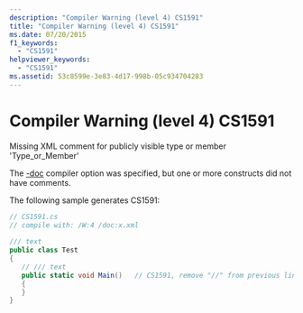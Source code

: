 ```yaml
---
description: "Compiler Warning (level 4) CS1591"
title: "Compiler Warning (level 4) CS1591"
ms.date: 07/20/2015
f1_keywords: 
  - "CS1591"
helpviewer_keywords: 
  - "CS1591"
ms.assetid: 53c8599e-3e83-4d17-998b-05c934704283
---
```

# Compiler Warning (level 4) CS1591
Missing XML comment for publicly visible type or member 'Type_or_Member'  
  
 The [-doc](../compiler-options/doc-compiler-option.md) compiler option was specified, but one or more constructs did not have comments.  
  
 The following sample generates CS1591:  
  
```csharp  
// CS1591.cs  
// compile with: /W:4 /doc:x.xml  
  
/// text  
public class Test  
{  
   // /// text  
   public static void Main()   // CS1591, remove "//" from previous line  
   {  
   }  
}  
```
